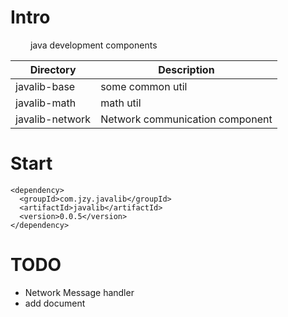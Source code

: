 # Intro
&emsp;&emsp; java development components

Directory	                |Description
--------------------------- |------------------------------              
javalib-base                | some common util
javalib-math                | math util
javalib-network             | Network communication component


# Start

    <dependency>
      <groupId>com.jzy.javalib</groupId>
      <artifactId>javalib</artifactId>
      <version>0.0.5</version>
    </dependency>

# TODO
* Network Message handler
* add document
